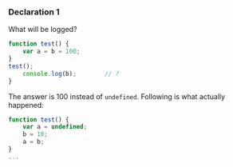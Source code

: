 ### Declaration 1
What will be logged?
```js
function test() {
    var a = b = 100;
}
test();
    console.log(b);        // ?
}
```
The answer is 100 instead of `undefined`. Following is what actually happened:
```js
function test() {
    var a = undefined;
    b = 10;
    a = b;
}
...
```
